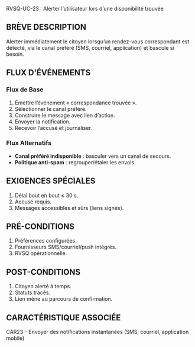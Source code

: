 RVSQ-UC-23 : Alerter l’utilisateur lors d’une disponibilité trouvée

## BRÈVE DESCRIPTION
Alerter immédiatement le citoyen lorsqu’un rendez-vous correspondant est détecté, via le canal préféré (SMS, courriel, application) et bascule si besoin.

## FLUX D'ÉVÉNEMENTS

### Flux de Base
1. Émettre l’événement « correspondance trouvée ».
2. Sélectionner le canal préféré.
3. Construire le message avec lien d’action.
4. Envoyer la notification.
5. Recevoir l’accusé et journaliser.

### Flux Alternatifs
- **Canal préféré indisponible** : basculer vers un canal de secours.
- **Politique anti-spam** : regrouper/étaler les envois.

## EXIGENCES SPÉCIALES
1. Délai bout en bout ≤ 30 s.
2. Accusé requis.
3. Messages accessibles et sûrs (liens signés).

## PRÉ-CONDITIONS
1. Préférences configurées.
2. Fournisseurs SMS/courriel/push intégrés.
3. RVSQ opérationnelle.

## POST-CONDITIONS
1. Citoyen alerté à temps.
2. Statuts tracés.
3. Lien mène au parcours de confirmation.

## CARACTÉRISTIQUE ASSOCIÉE
CAR23 – Envoyer des notifications instantanées (SMS, courriel, application mobile)
